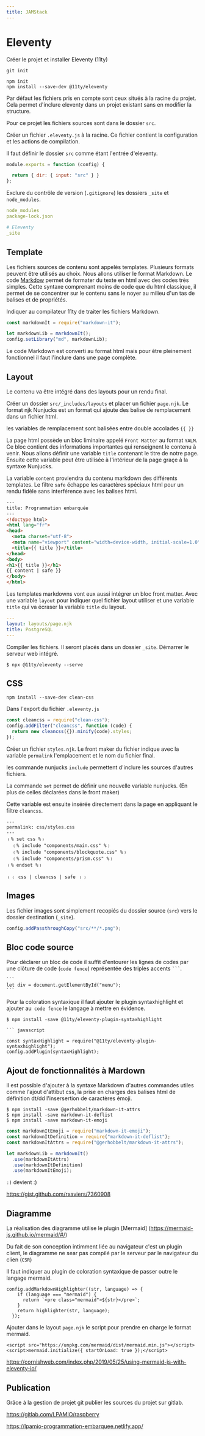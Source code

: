 ```yaml
---
title: JAMStack
---
```


# Eleventy

Créer le projet et installer Eleventy (11ty)

```>shell
git init

npm init
npm install --save-dev @11ty/eleventy
```

Par défaut les fichiers pris en compte sont ceux situés à la racine du projet. Cela permet d'inclure eleventy dans un projet existant sans en modifier la structure.

Pour ce projet les fichiers sources sont dans le dossier `src`.

Créer un fichier `.eleventy.js` à la racine. Ce fichier contient la configuration et les actions de compilation.

Il faut définir le dossier `src` comme étant l'entrée d'eleventy.

```javascript
module.exports = function (config) {

  return { dir: { input: "src" } }
};
```

Exclure du contrôle de version (`.gitignore`) les dossiers `_site` et `node_modules`.

```yaml
node_modules
package-lock.json

# Eleventy
_site
```

## Template

Les fichiers sources de contenu sont appelés templates. Plusieurs formats peuvent être utilisés au choix. Nous allons utiliser le format Markdown. Le code [Markdow](markdown) permet de formater du texte en html avec des codes très simples. Cette syntaxe comprenant moins de code que du html classique, il permet de se concentrer sur le contenu sans le noyer au milieu d'un tas de balises et de propriétés.

Indiquer au compilateur 11ty de traiter les fichiers Markdown.



``` javascript
const markdownIt = require("markdown-it");

let markdownLib = markdownIt();
config.setLibrary("md", markdownLib);
```

Le code Markdown est converti au format html mais pour être pleinement fonctionnel il faut l'inclure dans une page complète.

## Layout

Le contenu va être intégré dans des layouts pour un rendu final.

Créer un dossier `src/_includes/layouts` et placer un fichier `page.njk`.
Le format njk Nunjucks est un format qui ajoute des balise de remplacement dans un fichier html.


les variables de remplacement sont balisées entre double accolades <code>&lbrace;&lbrace;&nbsp;&rbrace;&rbrace;</code>


La page html possède un bloc liminaire appelé `Front Matter` au format `YALM`. Ce bloc contient des informations importantes qui renseignent le contenu à venir.
Nous allons définir une variable `title` contenant le titre de notre page. Ensuite cette variable peut être utilisée à l'intérieur de la page graçe à la syntaxe Nunjucks.

La variable `content` proviendra du contenu markdown des différents templates. Le filtre `safe` échappe les caractères spéciaux html pour un rendu fidèle sans interférence avec les balises html.


``` html
---
title: Programmation embarquée
---
<!doctype html>
<html lang="fr">
<head>
  <meta charset="utf-8">
  <meta name="viewport" content="width=device-width, initial-scale=1.0">
  <title>{{ title }}</title>
</head>
<body>
<h1>{{ title }}</h1>
{{ content | safe }}
</body>
</html>
```

Les templates markdowns vont eux aussi intégrer un bloc front matter. Avec une variable `layout` pour indiquer quel fichier layout utiliser et une variable `title` qui va écraser la variable `title` du layout.

```yaml
---
layout: layouts/page.njk
title: PostgreSQL
---
```

Compiler les fichiers. Il seront placés dans un dossier `_site`. Démarrer le serveur web intégré.

```>shell
$ npx @11ty/eleventy --serve
```

## CSS

```>shell
npm install --save-dev clean-css
```

Dans l'export du fichier `.eleventy.js`

```javascript
const cleancss = require("clean-css");
config.addFilter("cleancss", function (code) {
  return new cleancss({}).minify(code).styles;
});
```

Créer un fichier `styles.njk`. Le front maker du fichier indique avec la variable `permalink` l'emplacement et le nom du fichier final.

les commande nunjucks `include` permettent d'inclure les sources d'autres fichiers.

La commande `set` permet de définir une nouvelle variable nunjucks. (En plus de celles déclarées dans le front maker)

Cette variable est ensuite insérée directement dans la page en appliquant le filtre `cleancss`.

```
---
permalink: css/styles.css
---
﹛% set css %﹜
  ﹛% include "components/main.css" %﹜
  ﹛% include "components/blockquote.css" %﹜
  ﹛% include "components/prism.css" %﹜
﹛% endset %﹜

﹛﹛ css | cleancss | safe ﹜﹜
```

## Images

Les fichier images sont simplement recopiés du dossier source (`src`) vers le dossier destination (`_site`).

```javascript
config.addPassthroughCopy("src/**/*.png");
```

## Bloc code source

Pour déclarer un bloc de code il suffit d'entourer les lignes de codes par une clôture de code (`code fence`) représentée  des triples accents ` ``` `.

~~~
```
let div = document.getElementById("menu");
```
~~~

Pour la coloration syntaxique il faut ajouter le plugin syntaxhighlight et ajouter au` code fence` le langage à mettre en évidence.

```>shell
$ npm install -save @11ty/eleventy-plugin-syntaxhighlight
```

~~~
``` javascript
~~~

```
const syntaxHighlight = require("@11ty/eleventy-plugin-syntaxhighlight");
config.addPlugin(syntaxHighlight);
```

## Ajout de fonctionnalités à Mardown


Il est possible d'ajouter à la syntaxe Markdown d'autres commandes utiles comme l'ajout d'attibut css, la prise en charges des balises html de définition dt/dd l'insersertion de caractères émoji.

```>shell
$ npm install -save @gerhobbelt/markdown-it-attrs
$ npm install -save markdown-it-deflist
$ npm install -save markdown-it-emoji
```

``` javascript
const markdownItEmoji = require("markdown-it-emoji");
const markdownItDefinition = require("markdown-it-deflist");
const markdownItAttrs = require("@gerhobbelt/markdown-it-attrs");

let markdownLib = markdownIt()
  .use(markdownItAttrs)
  .use(markdownItDefinition)
  .use(markdownItEmoji);
```
`:)` devient :)

https://gist.github.com/rxaviers/7360908

## Diagramme

La réalisation des diagramme utilise le plugin [Mermaid] (https://mermaid-js.github.io/mermaid/#/)

Du fait de son conception intimment liée au navigateur c'est un plugin client, le diagramme ne sear pas compilé par le serveur par le navigateur du clien (`CSR`)

Il faut indiquer au plugin de coloration syntaxique de passer outre le langage mermaid.

```
config.addMarkdownHighlighter((str, language) => {
    if (language === "mermaid") {
      return `<pre class="mermaid">${str}</pre>`;
    }
    return highlighter(str, language);
  });
```

Ajouter dans le layout `page.njk` le script pour prendre en charge le format mermaid.

```
<script src="https://unpkg.com/mermaid/dist/mermaid.min.js"></script>
<script>mermaid.initialize({ startOnLoad: true });</script>
```

https://cornishweb.com/index.php/2019/05/25/using-mermaid-js-with-eleventy-io/

## Publication

Grâce à la gestion de projet git publier les sources du projet sur gitlab.

https://gitlab.com/LPAMIO/raspberry




https://lpamio-programmation-embarquee.netlify.app/

